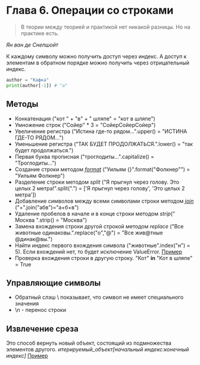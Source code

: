 # Глава 6. Операции со строками

> В теории между теорией и практикой нет никакой разницы. Но на практике есть.

*Ян ван де Снепшойт*

К каждому символу можно получить доступ через индекс. 
А доступ к элементам в обратном порядке можно получить через отрицательный индекс.

```python
author = "Кафка"
print(author[-1]) # "а"
```
## Методы
- Конкатенация ("кот " + "в" + " шляпе" = "кот в шляпе")
- Умножение строк ("Сойер" * 3 = "СойерСойерСойер")
- Увеличение регистра ("Истина где-то рядом...".upper() = "ИСТИНА ГДЕ-ТО РЯДОМ...")
- Уменьшение регистра ("ТАК БУДЕТ ПРОДОЛЖАТЬСЯ.".lower() = "так будет продолжаться.")
- Первая буква прописная ("троглодиты...".capitalize() = "Троглодиты...")
- Создание строки методом [*format*](ex169.py) ("Уильям {}".format("Фолкнер"") = "Уильям Фолкнер")
- Разделение строки методом *split* ("Я прыгнул через голову. Это целых 2 метра!".split(".") = ['Я прыгнул через голову', 'Это целых 2 метра'])
- Добавление символов между всеми символами строки методом [*join*](ex172.py) ("+".join("абв")="а+б+в")
- Удаление пробелов в начале и в конце строки методом *strip*("   Москва   ".strip() = "Москва")
- Замена вхождения строки другой строкой методом *replace* ("Все животные одинаковы.".replace("о","@") = "Все жив@тные @динак@вы.")
- Найти индекс первого вхождения символа ("животные".index("н") = 5). Если вхождений нет, то будет исключение ValueError. [Пример](ex178.py)
- Проверка вхождения строки в другую строку. "Кот" **in** "Кот в шляпе" = True

## Управляющие символы
- Обратный слэш \ показывает, что символ не имеет специального значения
- \n - перенос строки

## Извлечение среза
Это способ вернуть новый объект, состоящий из подмножества элементов другого.
*итерируемый_объект[начальный индекс:конечный индекс]* [Пример](ex188.py)

